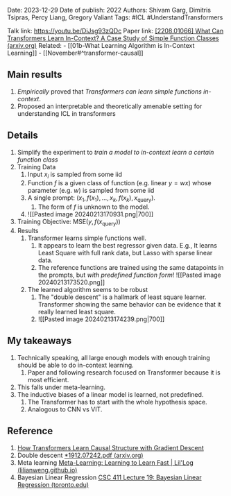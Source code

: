 Date: 2023-12-29
Date of publish: 2022
Authors: Shivam Garg, Dimitris Tsipras, Percy Liang, Gregory Valiant
Tags: #ICL #UnderstandTransformers 

Talk link: https://youtu.be/DiJsg93zQDc
Paper link: [[2208.01066] What Can Transformers Learn In-Context? A Case Study of Simple Function Classes (arxiv.org)](https://arxiv.org/abs/2208.01066)
Related: 
	- [[01b-What Learning Algorithm is In-Context Learning]]
	- [[November#^transformer-causal]]

## Main results
1. *Empirically* proved that *Transformers can learn simple functions in-context*.
2. Proposed an interpretable and theoretically amenable setting for understanding ICL in transformers
## Details
1. Simplify the experiment to *train a model to in-context learn a certain function class*
2. Training Data
	1. Input $x_i$ is sampled from some iid
	2. Function $f$ is a given class of function (e.g. linear $y=w x$) whose parameter (e.g. $w$) is sampled from some iid
	3. A single prompt: $(x_1, f(x_1), ..., x_k, f(x_k), x_{\text{query}})$. 
		1. The form of $f$ is unknown to the model.
	4. ![[Pasted image 20240213170931.png|700]]
3. Training Objective: $\text{MSE}(y, f(x_{\text{query}}))$
4. Results
	1. Transformer learns simple functions well.
		1. It appears to learn the best regressor given data. E.g., It learns Least Square with full rank data, but Lasso with sparse linear data.
		2. The reference functions are trained using the same datapoints in the prompts, but *with predefined function form*! ![[Pasted image 20240213173520.png]]
	2. The learned algorithm seems to be robust
		1. The "double descent" is a hallmark of least square learner. Transformer showing the same behavior can be evidence that it really learned least square.
		2. ![[Pasted image 20240213174239.png|700]]
## My takeaways
1. Technically speaking, all large enough models with enough training should be able to do in-context learning. 
	1. Paper and following research focused on Transformer because it is most efficient.
2. This falls under meta-learning.
3. The inductive biases of a linear model is learned, not predefined. 
	1. The Transformer has to start with the whole hypothesis space.
	2. Analogous to CNN vs VIT.

## Reference
1. [How Transformers Learn Causal Structure with Gradient Descent](https://youtu.be/xlWBsISnaRA)
2. Double descent [*1912.07242.pdf (arxiv.org)](https://arxiv.org/pdf/1912.07242.pdf)
3. Meta learning [Meta-Learning: Learning to Learn Fast | Lil'Log (lilianweng.github.io)](https://lilianweng.github.io/posts/2018-11-30-meta-learning/)
4. Bayesian Linear Regression [CSC 411 Lecture 19: Bayesian Linear Regression (toronto.edu)](https://www.cs.toronto.edu/~rgrosse/courses/csc411_f18/slides/lec19-slides.pdf)